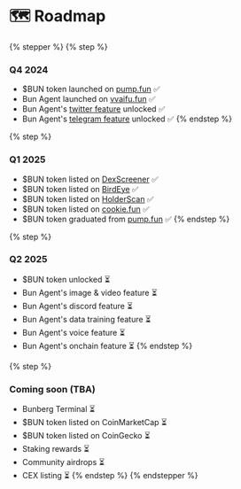 # 🗺️ Roadmap

{% stepper %}
{% step %}
### Q4 2024

* $BUN token launched on [pump.fun](https://pump.fun/coin/5KSo7GM3pwjjr1yGtfsy5G1X5c6FGDhiaZm7Cpzppump) ✅️
* Bun Agent launched on [vvaifu.fun](https://vvaifu.fun/character/6772d024ec7e994f9e2e374a) ✅️
* Bun Agent's [twitter feature](https://x.com/0xiLBiscione) unlocked ✅️
* Bun Agent's [telegram feature](https://t.me/buncoinsol) unlocked ✅️
{% endstep %}

{% step %}
### Q1 2025

* $BUN token listed on [DexScreener](https://dexscreener.com/solana/5KSo7GM3pwjjr1yGtfsy5G1X5c6FGDhiaZm7Cpzppump) ✅️
* $BUN token listed on [BirdEye](https://www.birdeye.so/token/5KSo7GM3pwjjr1yGtfsy5G1X5c6FGDhiaZm7Cpzppump?chain=solana) ✅️
* $BUN token listed on [HolderScan](https://holderscan.com/token/5KSo7GM3pwjjr1yGtfsy5G1X5c6FGDhiaZm7Cpzppump) ✅️
* $BUN token listed on [cookie.fun](https://www.cookie.fun/en/agent/bun) ✅️
* $BUN token graduated from [pump.fun](https://pump.fun/coin/5KSo7GM3pwjjr1yGtfsy5G1X5c6FGDhiaZm7Cpzppump) ✅
{% endstep %}

{% step %}
### Q2 2025

* $BUN token unlocked ⏳️
* Bun Agent's image & video feature ⏳️
* Bun Agent's discord feature ⏳️
* Bun Agent's data training feature ⏳️
* Bun Agent's voice feature ⏳️
* Bun Agent's onchain feature ⏳️
{% endstep %}

{% step %}
### Coming soon (TBA)

* Bunberg Terminal ⏳️
* $BUN token listed on CoinMarketCap ⏳️
* $BUN token listed on CoinGecko ⏳️
* Staking rewards ⏳️
* Community airdrops ⏳️
* CEX listing ⏳️
{% endstep %}
{% endstepper %}
